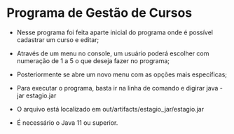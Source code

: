 # Programa de Gestão de Cursos

- Nesse programa foi feita aparte inicial do programa onde é possível cadastrar um curso e editar;
- Através de um menu no console, um usuário poderá escolher com numeração de 1 a 5 o que deseja fazer no programa;
- Posteriormente se abre um novo menu com as opções mais específicas;
- Para executar o programa, basta ir na linha de comando e digirar java -jar estagio.jar
- O arquivo está localizado em out/artifacts/estagio_jar/estagio.jar

- É necessário o Java 11 ou superior.
